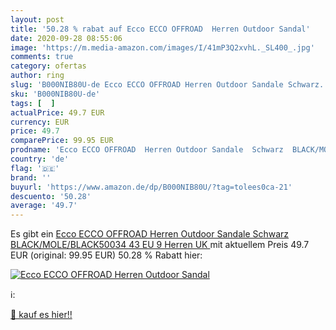 ```yaml
---
layout: post
title: '50.28 % rabat auf Ecco ECCO OFFROAD  Herren Outdoor Sandal'
date: 2020-09-28 08:55:06
image: 'https://m.media-amazon.com/images/I/41mP3Q2xvhL._SL400_.jpg'
comments: true
category: ofertas
author: ring
slug: 'B000NIB80U-de Ecco ECCO OFFROAD Herren Outdoor Sandale Schwarz...'
sku: 'B000NIB80U-de'
tags: [  ]
actualPrice: 49.7 EUR
currency: EUR
price: 49.7
comparePrice: 99.95 EUR
prodname: 'Ecco ECCO OFFROAD  Herren Outdoor Sandale  Schwarz  BLACK/MOLE/BLACK50034   43 EU  9 Herren UK '
country: 'de'
flag: '🇩🇪'
brand: ''
buyurl: 'https://www.amazon.de/dp/B000NIB80U/?tag=tolees0ca-21'
descuento: '50.28'
average: '49.7'
---
```


Es gibt ein [Ecco ECCO OFFROAD  Herren Outdoor Sandale  Schwarz  BLACK/MOLE/BLACK50034   43 EU  9 Herren UK ](https://www.amazon.de/dp/B000NIB80U/?tag=tolees0ca-21) mit aktuellem Preis 49.7 EUR (original: 99.95 EUR) 50.28 % Rabatt hier:

[![Ecco ECCO OFFROAD  Herren Outdoor Sandal](https://m.media-amazon.com/images/I/41mP3Q2xvhL._SL400_.jpg)](https://www.amazon.de/dp/B000NIB80U/?tag=tolees0ca-21)

ℹ️:


[🛒 kauf es hier!!](https://www.amazon.de/dp/B000NIB80U/?tag=tolees0ca-21)
